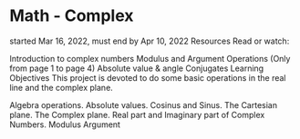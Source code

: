 # Math - Complex
started Mar 16, 2022, must end by Apr 10, 2022 
Resources
Read or watch:

Introduction to complex numbers
Modulus and Argument
Operations (Only from page 1 to page 4)
Absolute value & angle
Conjugates
Learning Objectives
This project is devoted to do some basic operations in the real line and the complex plane.

Algebra operations.
Absolute values.
Cosinus and Sinus.
The Cartesian plane.
The Complex plane.
Real part and Imaginary part of Complex Numbers.
Modulus
Argument
